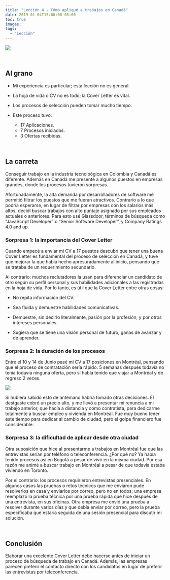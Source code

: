 ```yaml
---
title: "Lección 4 - Cómo apliqué a trabajos en Canadá"
date: 2019-01-04T15:00:00-05:00
toc: true
images:
tags: 
  - "Lección"
---
```


<img src="https://i.imgur.com/Jeddhyv.png">

&nbsp;
## Al grano

- Mi experiencia es particular; esta lección no es general.

- La hoja de vida o CV no es todo; la Cover Letter es vital.

- Los procesos de selección pueden tomar mucho tiempo.

- Este proceso tuvo:

  - 17 Aplicaciones.  
  - 7 Procesos iniciados.
  - 3 Ofertas recibidas.


&nbsp;
## La carreta

Conseguir trabajo en la industria tecnoloógica en Colombia y Canadá es diferente. Además en Canadá me presenté a algunos puestos en empresas grandes, donde los procesos tuvieron sorpresas.

Afortunadamente, la alta demanda por desarrolladores de software me permitió filtrar los puestos que me fueran atractivos. Contrario a lo que podría esperarse, en lugar de filtrar por empresas con los salarios más altos, decidí buscar trabajos con alto puntaje asignado por sus empleados actuales o anteriores. Para esto usé Glassdoor, términos de búsqueda como “JavaScript Developer” o “Senior Software Developer”, y Company Ratings 4.0 and up.

### Sorpresa 1: la importancia del Cover Letter

Cuando empecé a enviar mi CV a 17 puestos descubrí que tener una buena Cover Letter es fundamental del proceso de selección en Canadá, y tuve que mejorar la que había hecho apresuradamente al inicio, pensando que se trataba de un requerimiento secundario.

Al contrario: muchos reclutadores la usan para diferenciar un candidato de otro según su perfil personal y sus habilidades adicionales a las registradas en la hoja de vida. Por lo tanto, es útil que la Cover Letter entre otras cosas:

- No repita información del CV.

- Sea fluida y demuestre habilidades comunicativas.

- Demuestre, sin decirlo literalmente, pasión por la profesión, y por otros intereses personales.

- Sugiera que se tiene una visión personal de futuro, ganas de avanzar y de aprender.

### Sorpresa 2: la duración de los procesos

Entre el 10 y 14 de Junio pasé mi CV a 17 posiciones en Montréal, pensando que el proceso de contratación sería rápido. 5 semanas después todavía no tenía todavía ninguna oferta, pero sí había tenido que viajar a Montréal y de regreso 2 veces.

<img class="medium" src="https://i.imgur.com/SktoPEC.png">

Si hubiera sabido esto de antemano habría tomado otras decisiones. El destgaste cobró un precio alto, y me llevó a presentar mi renuncia a mi trabajo anterior, que hacía a distancia y como contratista, para dedicarme totalmente a buscar empleo y vivienda en Montréal. Fue muy bueno tener este tiempo para dedicar al cambio de ciudad, pero el golpe financiero fue considerable.

### Sorpresa 3: la dificultad de aplicar desde otra ciudad

Otra suposición que hice al presentarme a trabajos en Montréal fue que las entrevistas serían por teléfono o teleconferencia. ¿Por qué no? Ya había tenido procesos así en Bogotá a pesar de vivir en la misma ciudad. Por esa razón me animé a buscar trabajo en Montréal a pesar de que todavía estaba viviendo en Toronto.

Por el contrario: los procesos requirieron entrevistas presenciales. En algunos casos las pruebas o retos técnicos que me enviaron pude resolverlos en casa y enviarlos por correo, pero no en todos; una empresa reemplazó la prueba técnica por una prueba rápida que hice después de una entrevista, en sus oficinas. Otra empresa me envió una prueba a resolver durante varios días y que debía enviar por correo, pero la prueba especificaba que estaría seguida de una sesión presencial para discutir mi solución.

&nbsp;
## Conclusión

Elaborar una excelente Cover Letter debe hacerse antes de iniciar un proceso de búsqueda de trabajo en Canadá. Además, las empresas parecen preferir el contacto directo con los candidatos en lugar de preferir las entrevistas por teleconferencia.